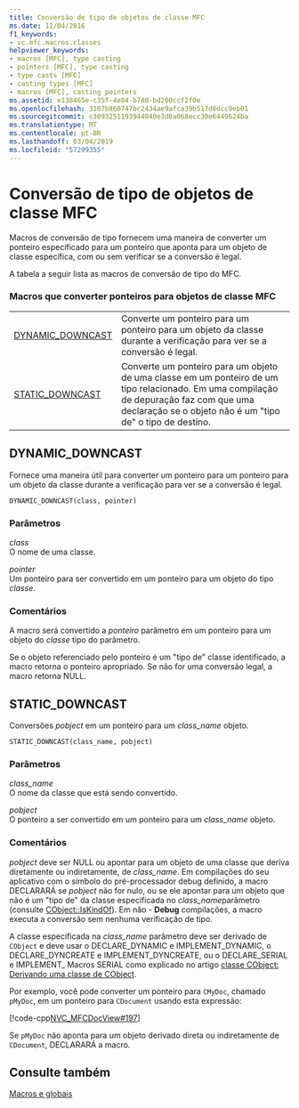 ```yaml
---
title: Conversão de tipo de objetos de classe MFC
ms.date: 11/04/2016
f1_keywords:
- vc.mfc.macros.classes
helpviewer_keywords:
- macros [MFC], type casting
- pointers [MFC], type casting
- type casts [MFC]
- casting types [MFC]
- macros [MFC], casting pointers
ms.assetid: e138465e-c35f-4e84-b788-bd200ccf2f0e
ms.openlocfilehash: 3107b860747bc2434ae9afca39b517d8dcc9eb01
ms.sourcegitcommit: c3093251193944840e3d0a068ecc30e6449624ba
ms.translationtype: MT
ms.contentlocale: pt-BR
ms.lasthandoff: 03/04/2019
ms.locfileid: "57299355"
---
```

# <a name="type-casting-of-mfc-class-objects"></a>Conversão de tipo de objetos de classe MFC

Macros de conversão de tipo fornecem uma maneira de converter um ponteiro especificado para um ponteiro que aponta para um objeto de classe específica, com ou sem verificar se a conversão é legal.

A tabela a seguir lista as macros de conversão de tipo do MFC.

### <a name="macros-that-cast-pointers-to-mfc-class-objects"></a>Macros que converter ponteiros para objetos de classe MFC

|||
|-|-|
|[DYNAMIC_DOWNCAST](#dynamic_downcast)|Converte um ponteiro para um ponteiro para um objeto da classe durante a verificação para ver se a conversão é legal.|
|[STATIC_DOWNCAST](#static_downcast)|Converte um ponteiro para um objeto de uma classe em um ponteiro de um tipo relacionado. Em uma compilação de depuração faz com que uma declaração se o objeto não é um "tipo de" o tipo de destino.|

##  <a name="dynamic_downcast"></a>  DYNAMIC_DOWNCAST

Fornece uma maneira útil para converter um ponteiro para um ponteiro para um objeto da classe durante a verificação para ver se a conversão é legal.

```
DYNAMIC_DOWNCAST(class, pointer)
```

### <a name="parameters"></a>Parâmetros

*class*<br/>
O nome de uma classe.

*pointer*<br/>
Um ponteiro para ser convertido em um ponteiro para um objeto do tipo *classe*.

### <a name="remarks"></a>Comentários

A macro será convertido a *ponteiro* parâmetro em um ponteiro para um objeto do *classe* tipo do parâmetro.

Se o objeto referenciado pelo ponteiro é um "tipo de" classe identificado, a macro retorna o ponteiro apropriado. Se não for uma conversão legal, a macro retorna NULL.

##  <a name="static_downcast"></a>  STATIC_DOWNCAST

Conversões *pobject* em um ponteiro para um *class_name* objeto.

```
STATIC_DOWNCAST(class_name, pobject)
```

### <a name="parameters"></a>Parâmetros

*class_name*<br/>
O nome da classe que está sendo convertido.

*pobject*<br/>
O ponteiro a ser convertido em um ponteiro para um *class_name* objeto.

### <a name="remarks"></a>Comentários

*pobject* deve ser NULL ou apontar para um objeto de uma classe que deriva diretamente ou indiretamente, de *class_name*. Em compilações do seu aplicativo com o símbolo do pré-processador debug definido, a macro DECLARARÁ se *pobject* não for nulo, ou se ele apontar para um objeto que não é um "tipo de" da classe especificada no *class_name*parâmetro (consulte [CObject::IsKindOf](../../mfc/reference/cobject-class.md#iskindof)). Em não - **Debug** compilações, a macro executa a conversão sem nenhuma verificação de tipo.

A classe especificada na *class_name* parâmetro deve ser derivado de `CObject` e deve usar o DECLARE_DYNAMIC e IMPLEMENT_DYNAMIC, o DECLARE_DYNCREATE e IMPLEMENT_DYNCREATE, ou o DECLARE_SERIAL e IMPLEMENT_ Macros SERIAL como explicado no artigo [classe CObject: Derivando uma classe de CObject](../../mfc/deriving-a-class-from-cobject.md).

Por exemplo, você pode converter um ponteiro para `CMyDoc`, chamado `pMyDoc`, em um ponteiro para `CDocument` usando esta expressão:

[!code-cpp[NVC_MFCDocView#197](../../mfc/codesnippet/cpp/type-casting-of-mfc-class-objects_1.cpp)]

Se `pMyDoc` não aponta para um objeto derivado direta ou indiretamente de `CDocument`, DECLARARÁ a macro.

## <a name="see-also"></a>Consulte também

[Macros e globais](../../mfc/reference/mfc-macros-and-globals.md)
